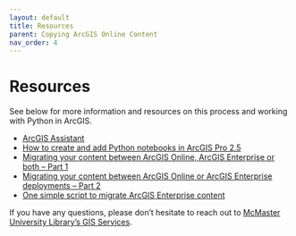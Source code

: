 ```yaml
---  
layout: default
title: Resources
parent: Copying ArcGIS Online Content
nav_order: 4
---  
```


# Resources 

See below for more information and resources on this process and working with Python in ArcGIS. 

- [ArcGIS Assistant](https://assistant.esri-ps.com/signin)
- [How to create and add Python notebooks in ArcGIS Pro 2.5](https://www.esri.com/arcgis-blog/products/arcgis-pro/analytics/how-to-create-and-add-python-notebooks-in-arcgis-pro-2-5/) 
- [Migrating your content between ArcGIS Online, ArcGIS Enterprise or both – Part 1](https://resources.esri.ca/getting-technical/migrating-your-content-between-arcgis-online-arcgis-enterprise-or-both-part-1) 
- [Migrating your content between ArcGIS Online or ArcGIS Enterprise deployments – Part 2](https://resources.esri.ca/getting-technical/migrate-your-content-between-arcgis-online-or-arcgis-enterprise-deployments-or-both-part-2) 
- [One simple script to migrate ArcGIS Enterprise content](https://resources.esri.ca/getting-technical/one-simple-script-to-migrate-arcgis-enterprise-content) 


If you have any questions, please don’t hesitate to reach out to [McMaster University Library’s GIS Services](mailto:libgis@mcmaster.ca).  
